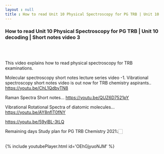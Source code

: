```yaml
---
layout : null
title : How to read Unit 10 Physical Spectroscopy for PG TRB | Unit 10 decoding | Short notes video 3
---
```

<h3>How to read Unit 10 Physical Spectroscopy for PG TRB | Unit 10 decoding | Short notes video 3</h3><br>
<br><p>This video explains how to read physical spectroscopy for TRB examinations.

Molecular spectroscopy short notes lecture series video -1.
Vibrational spectroscopy short notes video is out now for TRB chemistry aspirants.. 
https://youtu.be/ChL1QdbvTN8

Raman Spectra Short notes...
https://youtu.be/QUZ6D7521pY

Vibrational Rotational Spectra of diatomic molecules...
https://youtu.be/AY8nfIT0fNY



https://youtu.be/59ylBL-3tLQ

Remaining days Study plan for PG TRB Chemistry 2021👆🏻</p><br>
{% include youtubePlayer.html id='OEhGjyuoNJM' %}<br>
